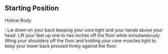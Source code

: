 ## Starting Position

Hollow Body

:   Lie down on your back keeping your core tight and your hands above your head.  Lift your feet up one to two inches off the floor while simultaneously lifting your shoulders off the floor and holding your core muscles tight to keep your lower back pressed firmly against the floor.